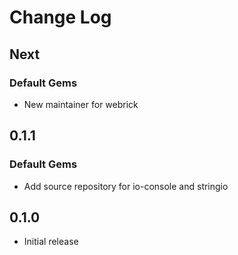 # Change Log

## Next
### Default Gems

- New maintainer for webrick

## 0.1.1
### Default Gems

- Add source repository for io-console and stringio

## 0.1.0

- Initial release
